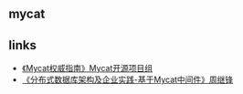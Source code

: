 ## mycat

## links
* [《Mycat权威指南》Mycat开源项目组](/99-book/notes/50-database/Mycat权威指南.md)
* [《分布式数据库架构及企业实践-基于Mycat中间件》周继锋](/99-book/notes/50-database/分布式数据库架构及企业实践.md)